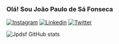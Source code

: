 ### Olá! Sou João Paulo de Sá Fonseca 

[![Instagram](https://img.shields.io/badge/Instagram-E4405F?style=for-the-badge&logo=instagram&logoColor=white
)](https://www.instagram.com/_jpdsf/)
[![Linkedin](https://img.shields.io/badge/LinkedIn-0077B5?style=for-the-badge&logo=linkedin&logoColor=white
)](https://www.linkedin.com/in/jo%C3%A3o-paulo-de-s%C3%A1-239a52271)
[![Twitter](https://img.shields.io/badge/Twitter-1DA1F2?style=for-the-badge&logo=twitter&logoColor=white
)](https://twitter.com/_jpdsf)


![Jpdsf GitHub stats](https://github-readme-stats.vercel.app/api?username=Jpdsf&show_icons=true&theme=highcontrast)



